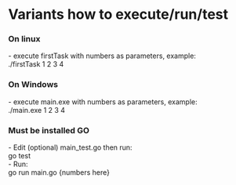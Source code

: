 <h1>Variants how to execute/run/test</h1>
<h3> On linux</h3>
 -  execute firstTask with numbers as parameters, example: <br>
 ./firstTask 1 2 3 4

 <h3> On Windows</h3>
 -  execute main.exe with numbers as parameters, example: <br>
 ./main.exe 1 2 3 4

<h3>Must be installed GO </h3>
- Edit (optional) main_test.go then run:
   <br> go test<br>
- Run: <br>
   go run main.go {numbers here}
